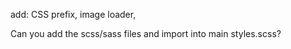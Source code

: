 add:
  CSS prefix,
  image loader,

Can you add the scss/sass files and import into main styles.scss?